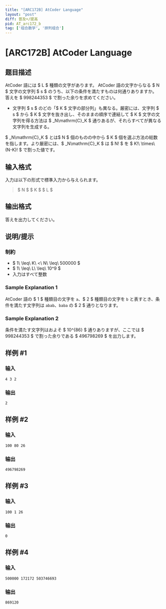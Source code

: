 ```yaml
---
title: "[ARC172B] AtCoder Language"
layout: "post"
diff: 普及+/提高
pid: AT_arc172_b
tag: ['组合数学', '排列组合']
---
```


# [ARC172B] AtCoder Language

## 题目描述

[problemUrl]: https://atcoder.jp/contests/arc172/tasks/arc172_b

AtCoder 語には $ L $ 種類の文字があります。 AtCoder 語の文字からなる $ N $ 文字の文字列 $ s $ のうち、以下の条件を満たすものは何通りありますか。 答えを $ 998244353 $ で割った余りを求めてください。

- 文字列 $ s $ のどの「$ K $ 文字の部分列」も異なる。厳密には、文字列 $ s $ から $ K $ 文字を抜き出し、そのままの順序で連結して $ K $ 文字の文字列を得る方法は $ _N\mathrm{C}_K $ 通りあるが、それらすべてが異なる文字列を生成する。
 
 $ _N\mathrm{C}_K $ とは$ N $ 個のものの中から $ K $ 個を選ぶ方法の総数を指します。より厳密には、$ _N\mathrm{C}_K $ は $ N! $ を $ K!\ \times\ (N-K)! $ で割った値です。

## 输入格式

入力は以下の形式で標準入力から与えられます。

> $ N $ $ K $ $ L $

## 输出格式

答えを出力してください。

## 说明/提示

### 制約

- $ 1\ \leq\ K\ <\ N\ \leq\ 500000 $
- $ 1\ \leq\ L\ \leq\ 10^9 $
- 入力はすべて整数
 
### Sample Explanation 1

AtCoder 語の $ 1 $ 種類目の文字を `a`、$ 2 $ 種類目の文字を `b` と表すとき、条件を満たす文字列は `abab`、`baba` の $ 2 $ 通りとなります。

### Sample Explanation 2

条件を満たす文字列はおよそ $ 10^{86} $ 通りありますが、ここでは $ 998244353 $ で割った余りである $ 496798269 $ を出力します。

## 样例 #1

### 输入

```
4 3 2
```

### 输出

```
2
```

## 样例 #2

### 输入

```
100 80 26
```

### 输出

```
496798269
```

## 样例 #3

### 输入

```
100 1 26
```

### 输出

```
0
```

## 样例 #4

### 输入

```
500000 172172 503746693
```

### 输出

```
869120
```

